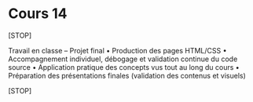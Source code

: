 # Cours 14

[STOP]

Travail en classe – Projet final
	•	Production des pages HTML/CSS
	•	Accompagnement individuel, débogage et validation continue du code source
	•	Application pratique des concepts vus tout au long du cours
	•	Préparation des présentations finales (validation des contenus et visuels)







[STOP]
